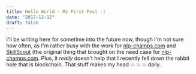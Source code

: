 ```yaml
---
title: Hello World - My First Post :)
date: "2017-12-12"
draft: false
---
```


I'll be writing here for sometime into the future now, though I'm not sure how often, as I'm rather busy with the work for [nlp-champs.com](nlp-champs.com) and [SkillScout](skillscout.herokuapp.com) (the original thing that brought on the need case for [nlp-champs.com](nlp-champs.com). Plus, it _really_ doesn't help that I recently fell down the rabbit hole that is blockchain. That stuff makes my head :boom: :boom: :boom: daily.
